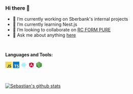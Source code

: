 ### Hi there 👋

- 🔭 I’m currently working on Sberbank's internal projects
- 🌱 I’m currently learning Nest.js
- 👯 I’m looking to collaborate on [RC FORM PURE](https://github.com/mallchel/rc-form-pure)
- 💬 Ask me about anything [here](https://github.com/mallchel/mallchel/issues)

<br />

**Languages and Tools:**  

<code><img height="20" src="https://raw.githubusercontent.com/github/explore/80688e429a7d4ef2fca1e82350fe8e3517d3494d/topics/javascript/javascript.png"></code>
<code><img height="20" src="https://raw.githubusercontent.com/github/explore/80688e429a7d4ef2fca1e82350fe8e3517d3494d/topics/typescript/typescript.png"></code>
<code><img height="20" src="https://raw.githubusercontent.com/github/explore/80688e429a7d4ef2fca1e82350fe8e3517d3494d/topics/react/react.png"></code>
<code><img height="20" src="https://raw.githubusercontent.com/github/explore/80688e429a7d4ef2fca1e82350fe8e3517d3494d/topics/angular/angular.png"></code>
<code><img height="20" src="https://raw.githubusercontent.com/github/explore/80688e429a7d4ef2fca1e82350fe8e3517d3494d/topics/nodejs/nodejs.png"></code>


<br />

[![Sebastian's github stats](https://github-readme-stats.vercel.app/api?username=mallchel)](https://github.com/anuraghazra/github-readme-stats)

